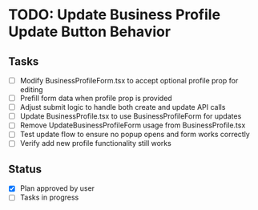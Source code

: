 # TODO: Update Business Profile Update Button Behavior

## Tasks
- [ ] Modify BusinessProfileForm.tsx to accept optional profile prop for editing
- [ ] Prefill form data when profile prop is provided
- [ ] Adjust submit logic to handle both create and update API calls
- [ ] Update BusinessProfile.tsx to use BusinessProfileForm for updates
- [ ] Remove UpdateBusinessProfileForm usage from BusinessProfile.tsx
- [ ] Test update flow to ensure no popup opens and form works correctly
- [ ] Verify add new profile functionality still works

## Status
- [x] Plan approved by user
- [ ] Tasks in progress
